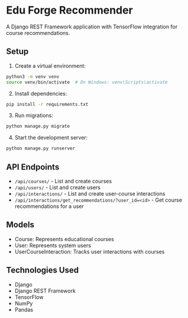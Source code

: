 # Edu Forge Recommender

A Django REST Framework application with TensorFlow integration for course recommendations.

## Setup

1. Create a virtual environment:
```bash
python3 -m venv venv
source venv/bin/activate  # On Windows: venv\Scripts\activate
```

2. Install dependencies:
```bash
pip install -r requirements.txt
```

3. Run migrations:
```bash
python manage.py migrate
```

4. Start the development server:
```bash
python manage.py runserver
```

## API Endpoints

- `/api/courses/` - List and create courses
- `/api/users/` - List and create users
- `/api/interactions/` - List and create user-course interactions
- `/api/interactions/get_recommendations/?user_id=<id>` - Get course recommendations for a user

## Models

- Course: Represents educational courses
- User: Represents system users
- UserCourseInteraction: Tracks user interactions with courses

## Technologies Used

- Django
- Django REST Framework
- TensorFlow
- NumPy
- Pandas